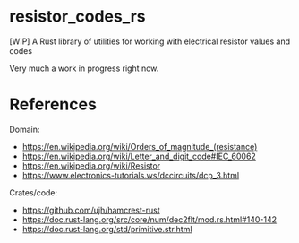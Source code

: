 # resistor_codes_rs
[WIP] A Rust library of utilities for working with electrical resistor values and codes

Very much a work in progress right now.

# References

Domain:

* https://en.wikipedia.org/wiki/Orders_of_magnitude_(resistance)
* https://en.wikipedia.org/wiki/Letter_and_digit_code#IEC_60062
* https://en.wikipedia.org/wiki/Resistor
* https://www.electronics-tutorials.ws/dccircuits/dcp_3.html

Crates/code:

* https://github.com/ujh/hamcrest-rust
* https://doc.rust-lang.org/src/core/num/dec2flt/mod.rs.html#140-142
* https://doc.rust-lang.org/std/primitive.str.html

